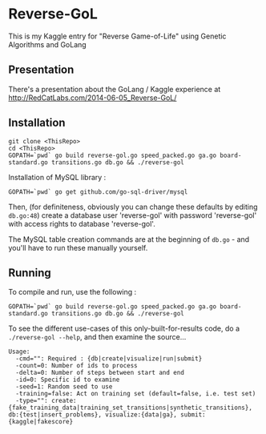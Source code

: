 Reverse-GoL
===========

This is my Kaggle entry for "Reverse Game-of-Life" using Genetic Algorithms and GoLang


Presentation
-------------------

There's a presentation about the GoLang / Kaggle experience at http://RedCatLabs.com/2014-06-05_Reverse-GoL/


Installation
-------------------

```
git clone <ThisRepo>
cd <ThisRepo>
GOPATH=`pwd` go build reverse-gol.go speed_packed.go ga.go board-standard.go transitions.go db.go && ./reverse-gol
```

Installation of MySQL library : 

```
GOPATH=`pwd` go get github.com/go-sql-driver/mysql
```

Then, (for definiteness, obviously you can change these defaults by editing ```db.go:48```) create a database user 'reverse-gol' with password 'reverse-gol' with access rights to database 'reverse-gol'.

The MySQL table creation commands are at the beginning of ```db.go``` - and you'll have to run these manually yourself.



Running
-------------------
To compile and run, use the following :

```
GOPATH=`pwd` go build reverse-gol.go speed_packed.go ga.go board-standard.go transitions.go db.go && ./reverse-gol
```

To see the different use-cases of this only-built-for-results code, do a ```./reverse-gol --help```, and then examine the source...

```
Usage:
  -cmd="": Required : {db|create|visualize|run|submit}
  -count=0: Number of ids to process
  -delta=0: Number of steps between start and end
  -id=0: Specific id to examine
  -seed=1: Random seed to use
  -training=false: Act on training set (default=false, i.e. test set)
  -type="": create:{fake_training_data|training_set_transitions|synthetic_transitions}, db:{test|insert_problems}, visualize:{data|ga}, submit:{kaggle|fakescore}
```
